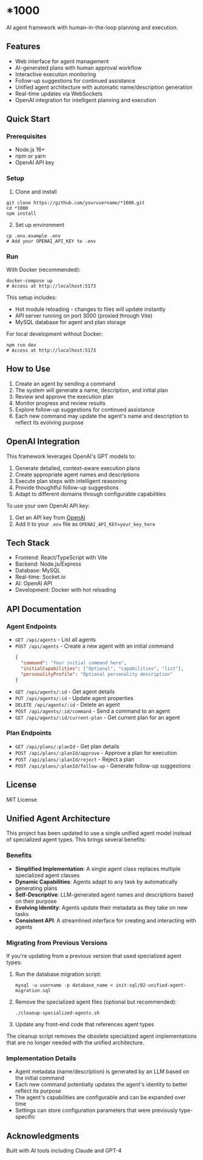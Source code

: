 # *1000

AI agent framework with human-in-the-loop planning and execution.

## Features

- Web interface for agent management
- AI-generated plans with human approval workflow
- Interactive execution monitoring
- Follow-up suggestions for continued assistance
- Unified agent architecture with automatic name/description generation
- Real-time updates via WebSockets
- OpenAI integration for intelligent planning and execution

## Quick Start

### Prerequisites

- Node.js 16+
- npm or yarn
- OpenAI API key

### Setup

1. Clone and install
```
git clone https://github.com/yourusername/*1000.git
cd *1000
npm install
```

2. Set up environment
```
cp .env.example .env
# Add your OPENAI_API_KEY to .env
```

### Run

With Docker (recommended):
```
docker-compose up
# Access at http://localhost:5173
```

This setup includes:
- Hot module reloading - changes to files will update instantly
- API server running on port 3000 (proxied through Vite)
- MySQL database for agent and plan storage

For local development without Docker:
```
npm run dev
# Access at http://localhost:5173
```

## How to Use

1. Create an agent by sending a command
2. The system will generate a name, description, and initial plan
3. Review and approve the execution plan
4. Monitor progress and review results
5. Explore follow-up suggestions for continued assistance
6. Each new command may update the agent's name and description to reflect its evolving purpose

## OpenAI Integration

This framework leverages OpenAI's GPT models to:

1. Generate detailed, context-aware execution plans
2. Create appropriate agent names and descriptions
3. Execute plan steps with intelligent reasoning
4. Provide thoughtful follow-up suggestions
5. Adapt to different domains through configurable capabilities

To use your own OpenAI API key:
1. Get an API key from [OpenAI](https://platform.openai.com/)
2. Add it to your `.env` file as `OPENAI_API_KEY=your_key_here`

## Tech Stack

- Frontend: React/TypeScript with Vite
- Backend: Node.js/Express
- Database: MySQL
- Real-time: Socket.io
- AI: OpenAI API
- Development: Docker with hot reloading

## API Documentation

### Agent Endpoints

- `GET /api/agents` - List all agents
- `POST /api/agents` - Create a new agent with an initial command
  ```json
  {
    "command": "Your initial command here",
    "initialCapabilities": ["Optional", "capabilities", "list"],
    "personalityProfile": "Optional personality description"
  }
  ```
- `GET /api/agents/:id` - Get agent details
- `PUT /api/agents/:id` - Update agent properties
- `DELETE /api/agents/:id` - Delete an agent
- `POST /api/agents/:id/command` - Send a command to an agent
- `GET /api/agents/:id/current-plan` - Get current plan for an agent

### Plan Endpoints

- `GET /api/plans/:planId` - Get plan details
- `POST /api/plans/:planId/approve` - Approve a plan for execution
- `POST /api/plans/:planId/reject` - Reject a plan
- `POST /api/plans/:planId/follow-up` - Generate follow-up suggestions

## License

MIT License

## Unified Agent Architecture

This project has been updated to use a single unified agent model instead of specialized agent types. This brings several benefits:

### Benefits

- **Simplified Implementation**: A single agent class replaces multiple specialized agent classes
- **Dynamic Capabilities**: Agents adapt to any task by automatically generating plans
- **Self-Descriptive**: LLM-generated agent names and descriptions based on their purpose
- **Evolving Identity**: Agents update their metadata as they take on new tasks
- **Consistent API**: A streamlined interface for creating and interacting with agents

### Migrating from Previous Versions

If you're updating from a previous version that used specialized agent types:

1. Run the database migration script:
   ```
   mysql -u username -p database_name < init-sql/02-unified-agent-migration.sql
   ```

2. Remove the specialized agent files (optional but recommended):
   ```
   ./cleanup-specialized-agents.sh
   ```

3. Update any front-end code that references agent types

The cleanup script removes the obsolete specialized agent implementations that are no longer needed with the unified architecture.

### Implementation Details

- Agent metadata (name/description) is generated by an LLM based on the initial command
- Each new command potentially updates the agent's identity to better reflect its purpose
- The agent's capabilities are configurable and can be expanded over time
- Settings can store configuration parameters that were previously type-specific

## Acknowledgments

Built with AI tools including Claude and GPT-4